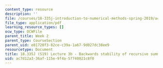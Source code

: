 ```yaml
---
content_type: resource
description: ''
file: /courses/18-335j-introduction-to-numerical-methods-spring-2019/ac7d12a336af115e9f4a57740021c8f0_MIT18_335JS19_lec3-2.pdf
file_type: application/pdf
learning_resource_types: []
ocw_type: OCWFile
parent_title: Week 2
parent_type: CourseSection
parent_uid: e81728f3-82ce-c39a-1a67-9d027dc38ee9
resourcetype: Document
title: 18.335J (S19) Lecture 3b - Backwards stability of recursive summation
uid: ac7d12a3-36af-115e-9f4a-57740021c8f0
---
```

